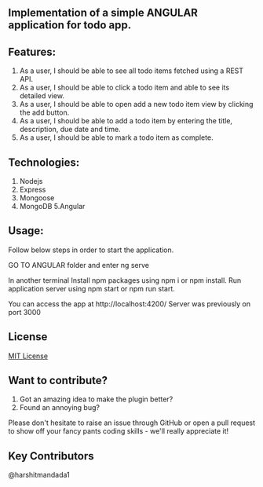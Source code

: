 ## Implementation of a simple ANGULAR application for todo app.

## Features:
1. As a user, I should be able to see all todo items fetched using a REST API.
2. As a user, I should be able to click a todo item and able to see its detailed view.
3. As a user, I should be able to open add a new todo item view by clicking the add button.
4. As a user, I should be able to add a todo item by entering the title, description, due date and time.
5. As a user, I should be able to mark a todo item as complete.

## Technologies:
1. Nodejs
2. Express
3. Mongoose
4. MongoDB
5.Angular

## Usage:
Follow below steps in order to start the application.

GO TO ANGULAR folder and enter ng serve

In another terminal Install npm packages using npm i or npm install. Run application server using npm start or npm run start.

You can access the app at http://localhost:4200/
Server was previously on port 3000


## License
[MIT License](https://opensource.org/licenses/MIT)

## Want to contribute?

1. Got an amazing idea to make the plugin better?
2. Found an annoying bug?

Please don't hesitate to raise an issue through GitHub or open a pull request to show off your fancy pants coding skills - we'll really appreciate it!

## Key Contributors
@harshitmandada1

